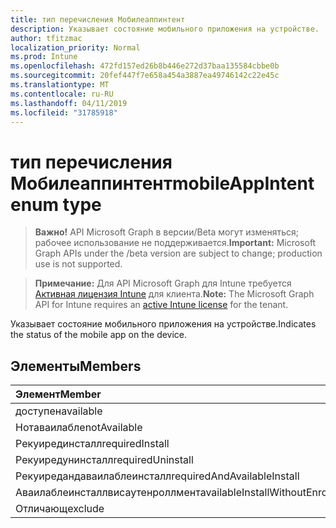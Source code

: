 ```yaml
---
title: тип перечисления Мобилеаппинтент
description: Указывает состояние мобильного приложения на устройстве.
author: tfitzmac
localization_priority: Normal
ms.prod: Intune
ms.openlocfilehash: 472fd157ed26b8b446e272d37baa135584cbbe0b
ms.sourcegitcommit: 20fef447f7e658a454a3887ea49746142c22e45c
ms.translationtype: MT
ms.contentlocale: ru-RU
ms.lasthandoff: 04/11/2019
ms.locfileid: "31785918"
---
```

# <a name="mobileappintent-enum-type"></a><span data-ttu-id="2e2af-103">тип перечисления Мобилеаппинтент</span><span class="sxs-lookup"><span data-stu-id="2e2af-103">mobileAppIntent enum type</span></span>

> <span data-ttu-id="2e2af-104">**Важно!** API Microsoft Graph в версии/Beta могут изменяться; рабочее использование не поддерживается.</span><span class="sxs-lookup"><span data-stu-id="2e2af-104">**Important:** Microsoft Graph APIs under the /beta version are subject to change; production use is not supported.</span></span>

> <span data-ttu-id="2e2af-105">**Примечание:** Для API Microsoft Graph для Intune требуется [Активная лицензия Intune](https://go.microsoft.com/fwlink/?linkid=839381) для клиента.</span><span class="sxs-lookup"><span data-stu-id="2e2af-105">**Note:** The Microsoft Graph API for Intune requires an [active Intune license](https://go.microsoft.com/fwlink/?linkid=839381) for the tenant.</span></span>

<span data-ttu-id="2e2af-106">Указывает состояние мобильного приложения на устройстве.</span><span class="sxs-lookup"><span data-stu-id="2e2af-106">Indicates the status of the mobile app on the device.</span></span>

## <a name="members"></a><span data-ttu-id="2e2af-107">Элементы</span><span class="sxs-lookup"><span data-stu-id="2e2af-107">Members</span></span>
|<span data-ttu-id="2e2af-108">Элемент</span><span class="sxs-lookup"><span data-stu-id="2e2af-108">Member</span></span>|<span data-ttu-id="2e2af-109">Значение</span><span class="sxs-lookup"><span data-stu-id="2e2af-109">Value</span></span>|<span data-ttu-id="2e2af-110">Описание</span><span class="sxs-lookup"><span data-stu-id="2e2af-110">Description</span></span>|
|:---|:---|:---|
|<span data-ttu-id="2e2af-111">доступен</span><span class="sxs-lookup"><span data-stu-id="2e2af-111">available</span></span>|<span data-ttu-id="2e2af-112">нуль</span><span class="sxs-lookup"><span data-stu-id="2e2af-112">0</span></span>|<span data-ttu-id="2e2af-113">Available</span><span class="sxs-lookup"><span data-stu-id="2e2af-113">Available</span></span>|
|<span data-ttu-id="2e2af-114">Нотаваилабле</span><span class="sxs-lookup"><span data-stu-id="2e2af-114">notAvailable</span></span>|<span data-ttu-id="2e2af-115">1,1</span><span class="sxs-lookup"><span data-stu-id="2e2af-115">1</span></span>|<span data-ttu-id="2e2af-116">Компонент недоступен</span><span class="sxs-lookup"><span data-stu-id="2e2af-116">Not Available</span></span>|
|<span data-ttu-id="2e2af-117">Рекуирединсталл</span><span class="sxs-lookup"><span data-stu-id="2e2af-117">requiredInstall</span></span>|<span data-ttu-id="2e2af-118">2</span><span class="sxs-lookup"><span data-stu-id="2e2af-118">2</span></span>|<span data-ttu-id="2e2af-119">Обязательная установка</span><span class="sxs-lookup"><span data-stu-id="2e2af-119">Required Install</span></span>|
|<span data-ttu-id="2e2af-120">Рекуиредунинсталл</span><span class="sxs-lookup"><span data-stu-id="2e2af-120">requiredUninstall</span></span>|<span data-ttu-id="2e2af-121">4</span><span class="sxs-lookup"><span data-stu-id="2e2af-121">3</span></span>|<span data-ttu-id="2e2af-122">Обязательное удаление</span><span class="sxs-lookup"><span data-stu-id="2e2af-122">Required Uninstall</span></span>|
|<span data-ttu-id="2e2af-123">Рекуиредандаваилаблеинсталл</span><span class="sxs-lookup"><span data-stu-id="2e2af-123">requiredAndAvailableInstall</span></span>|<span data-ttu-id="2e2af-124">SP4</span><span class="sxs-lookup"><span data-stu-id="2e2af-124">4</span></span>|<span data-ttu-id="2e2af-125">Рекуиредандаваилаблеинсталл</span><span class="sxs-lookup"><span data-stu-id="2e2af-125">RequiredAndAvailableInstall</span></span>|
|<span data-ttu-id="2e2af-126">Аваилаблеинсталлвисаутенроллмент</span><span class="sxs-lookup"><span data-stu-id="2e2af-126">availableInstallWithoutEnrollment</span></span>|<span data-ttu-id="2e2af-127">17:00</span><span class="sxs-lookup"><span data-stu-id="2e2af-127">5</span></span>|<span data-ttu-id="2e2af-128">Аваилаблеинсталлвисаутенроллмент</span><span class="sxs-lookup"><span data-stu-id="2e2af-128">AvailableInstallWithoutEnrollment</span></span>|
|<span data-ttu-id="2e2af-129">Отличающ</span><span class="sxs-lookup"><span data-stu-id="2e2af-129">exclude</span></span>|<span data-ttu-id="2e2af-130">ICMPv6</span><span class="sxs-lookup"><span data-stu-id="2e2af-130">6</span></span>|<span data-ttu-id="2e2af-131">Исключить</span><span class="sxs-lookup"><span data-stu-id="2e2af-131">Exclude</span></span>|



